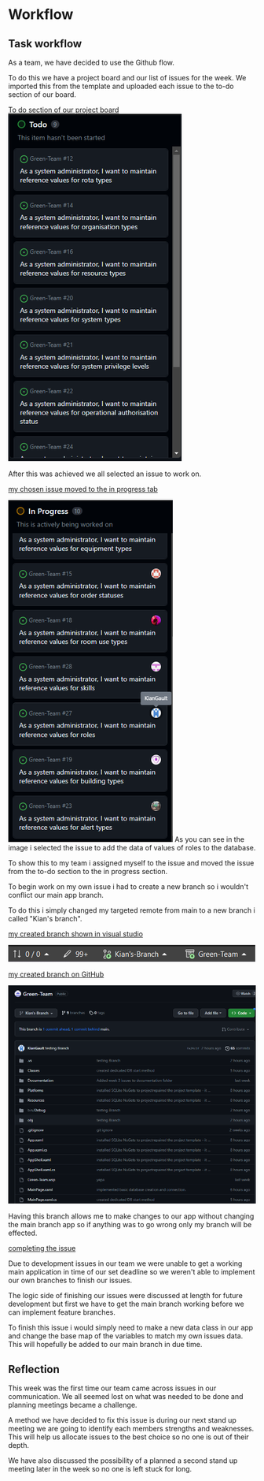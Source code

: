 # Workflow 
## Task workflow

As a team, we have decided to use the Github flow. 

To do this we have a project board and our list of issues for the week. We imported this from the template and uploaded each issue
to the to-do section of our board. 

<ins> To do section of our project board <ins>
![Team Project Board to do list](images/Week_3_images/project_board_to_do_section.png)

After this was achieved we all selected an issue to work on. 

<ins> my chosen issue moved to the in progress tab <ins>

![Team Project Board in progress list](images/Week_3_images/selected_issue.png)
As you can see in the image i selected the issue to add the data of values of roles 
to the database. 

To show this to my team i assigned myself to the issue and moved the issue from 
the to-do section to the in progress section. 

To begin work on my own issue i had to create a new branch so i wouldn't conflict 
our main app branch. 

To do this i simply changed my targeted remote from main to a new branch i called
"Kian's branch". 

<ins> my created branch shown in visual studio <ins> 

![independant branch](images/Week_3_images/own_branch.png)

<ins> my created branch on GitHub <ins> 

![Github Branch view](images/Week_3_images/own_branch_Github.png)

Having this branch allows me to make changes to our app without changing the 
main branch app so if anything was to go wrong only my branch will be effected.

<ins> completing the issue <ins> 

Due to development issues in our team we were unable to get a working main 
application in time of our set deadline so we weren't able to implement our own
branches to finish our issues. 

The logic side of finishing our issues were discussed at length for future 
development but first we have to get the main branch working before we can 
implement feature branches. 

To finish this issue i would simply need to make a new data class in our app
and change the base map of the variables to match my own issues data. This 
will hopefully be added to our main branch in due time. 

## Reflection

This week was the first time our team came across issues in our communication. 
We all seemed lost on what was needed to be done and planning meetings became
a challenge. 

A method we have decided to fix this issue is during our next stand up meeting 
we are going to identify each members strengths and weaknesses. This will help 
us allocate issues to the best choice so no one is out of their depth. 

We have also discussed the possibility of a planned a second stand up meeting later 
in the week so no one is left stuck for long. 

